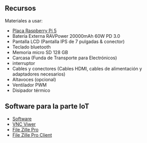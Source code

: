 ## Recursos
Materiales a usar:
* [Placa Raspberry Pi 5](https://www.amazon.com.mx/Vilros-Raspberry-refrigeraci%C3%B3n-alimentaci%C3%B3n-precargada/dp/B0CTTJLV1B/ref=pb_allspark_dp_sims_pao_desktop_session_based_d_sccl_3_2/135-2738396-1012411?pd_rd_i=B0CTTJLV1B)
* Batería Externa RAVPower 20000mAh 60W PD 3.0
* Pantalla LCD (Pantalla IPS de 7 pulgadas & conector)
* Teclado bluetooth
* Memoria micro SD 128 GB
* Carcasa (Funda de Transporte para Electrónicos)
* interruptor
* Cables y conectores (Cables HDMI, cables de alimentación y adaptadores necesarios)
* Altavoces (opcional)
* Ventilador PWM
* Disipador térmico
  
## Software para la parte loT
- [Software](https://www.raspberrypi.com/software/)
- [VNC Viwer](https://www.realvnc.com/es/connect/download/viewer/)
- [File Zille Pro](https://filezilla-project.org/)
- [File Zille Pro Client](https://filezilla-project.org/download.php?type=client)
